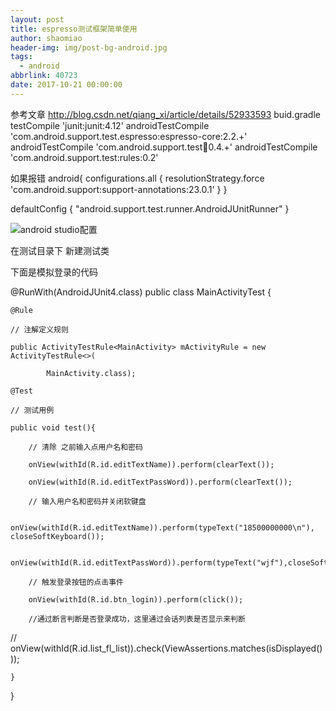 ```yaml
---
layout: post
title: espresso测试框架简单使用
author: shaomiao
header-img: img/post-bg-android.jpg
tags:
  - android
abbrlink: 40723
date: 2017-10-21 00:00:00
---
```

参考文章 http://blog.csdn.net/qiang_xi/article/details/52933593
buid.gradle
testCompile 'junit:junit:4.12'
    androidTestCompile 'com.android.support.test.espresso:espresso-core:2.2.+'
    androidTestCompile 'com.android.support.test:runner:0.4.+'
    androidTestCompile 'com.android.support.test:rules:0.2'

如果报错
android{
configurations.all {
        resolutionStrategy.force 'com.android.support:support-annotations:23.0.1'
    }
}


defaultConfig {
      "android.support.test.runner.AndroidJUnitRunner"
    }


![android studio配置](http://upload-images.jianshu.io/upload_images/2590671-41940aded8115271.png?imageMogr2/auto-orient/strip%7CimageView2/2/w/1240)

在测试目录下 新建测试类

下面是模拟登录的代码

@RunWith(AndroidJUnit4.class)
public class MainActivityTest {

    @Rule

    // 注解定义规则

    public ActivityTestRule<MainActivity> mActivityRule = new ActivityTestRule<>(

            MainActivity.class);

    @Test

    // 测试用例

    public void test(){

        // 清除 之前输入点用户名和密码

        onView(withId(R.id.editTextName)).perform(clearText());

        onView(withId(R.id.editTextPassWord)).perform(clearText());

        // 输入用户名和密码并关闭软键盘

        onView(withId(R.id.editTextName)).perform(typeText("18500000000\n"), closeSoftKeyboard());

        onView(withId(R.id.editTextPassWord)).perform(typeText("wjf"),closeSoftKeyboard());

        // 触发登录按钮的点击事件

        onView(withId(R.id.btn_login)).perform(click());

        //通过断言判断是否登录成功，这里通过会话列表是否显示来判断

//        onView(withId(R.id.list_fl_list)).check(ViewAssertions.matches(isDisplayed()));

    }
}
